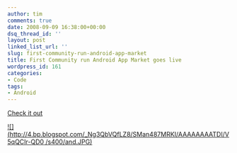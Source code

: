 ```yaml
---
author: tim
comments: true
date: 2008-09-09 16:38:00+00:00
dsq_thread_id: ''
layout: post
linked_list_url: ''
slug: first-community-run-android-app-market
title: First Community run Android App Market goes live
wordpress_id: 161
categories:
- Code
tags:
- Android
---
```


[Check it out](http://www.google-phone.com/android-developer-challenge-winners-android-market-is-up-and-accessories-store-goes-live-08316.php)  
  
[![](http://4.bp.blogspot.com/_Ng3QbVQfLZ8/SMan487MRKI/AAAAAAAATDI/V5qQCIr-QD0
/s400/and.JPG)](http://4.bp.blogspot.com/_Ng3QbVQfLZ8/SMan487MRKI/AAAAAAAATDI/V5qQCIr-QD0/s1600-h/and.JPG)